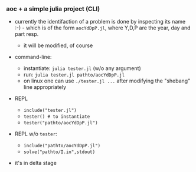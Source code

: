 ### aoc + a simple julia project (CLI)

* currently the identifaction of a problem is done by inspecting 
  its name :-) - which is of the form `aocYdDpP.jl`, 
  where Y,D,P are the year, day and part resp.
  * it will be modified, of course

* command-line:
  * instantiate: `julia tester.jl` (w/o any argument)
  * run:         `julia tester.jl pathto/aocYdDpP.jl`
  * on linux one can use `./tester.jl ...` 
    after modifying the "shebang" line appropriately
* REPL
  * `include("tester.jl")`
  * `tester() # to instantiate`
  * `tester("pathto/aocYdDpP.jl")`
* REPL w/o `tester`:
  * `include("pathto/aocYdDpP.jl")`
  * `solve("pathto/I.in",stdout)`

* it's in delta stage
